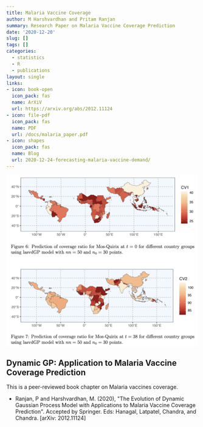 ```yaml
---
title: Malaria Vaccine Coverage
author: M Harshvardhan and Pritam Ranjan
summary: Research Paper on Malaria Vaccine Coverage Prediction
date: '2020-12-20'
slug: []
tags: []
categories:
  - statistics
  - R
  - publications
layout: single
links:
- icon: book-open
  icon_pack: fas
  name: ArXiV
  url: https://arxiv.org/abs/2012.11124
- icon: file-pdf
  icon_pack: fas
  name: PDF
  url: /docs/malaria_paper.pdf
- icon: shapes
  icon_pack: fas
  name: Blog
  url: 2020-12-24-forecasting-malaria-vaccine-demand/
---
```


[![](images/Screen%20Shot%202022-03-16%20at%2010.34.03%20AM.png)](https://www.harsh17.in/forecasting-malaria-vaccine-demand/)

## Dynamic GP: Application to Malaria Vaccine Coverage Prediction

This is a peer-reviewed book chapter on Malaria vaccines coverage.

-   Ranjan, P and Harshvardhan, M. (2020), "The Evolution of Dynamic Gaussian Process Model with Applications to Malaria Vaccine Coverage Prediction". Accepted by Springer. Eds: Hanagal, Latpatel, Chandra, and Chandra. \[arXiv: 2012.11124\]
